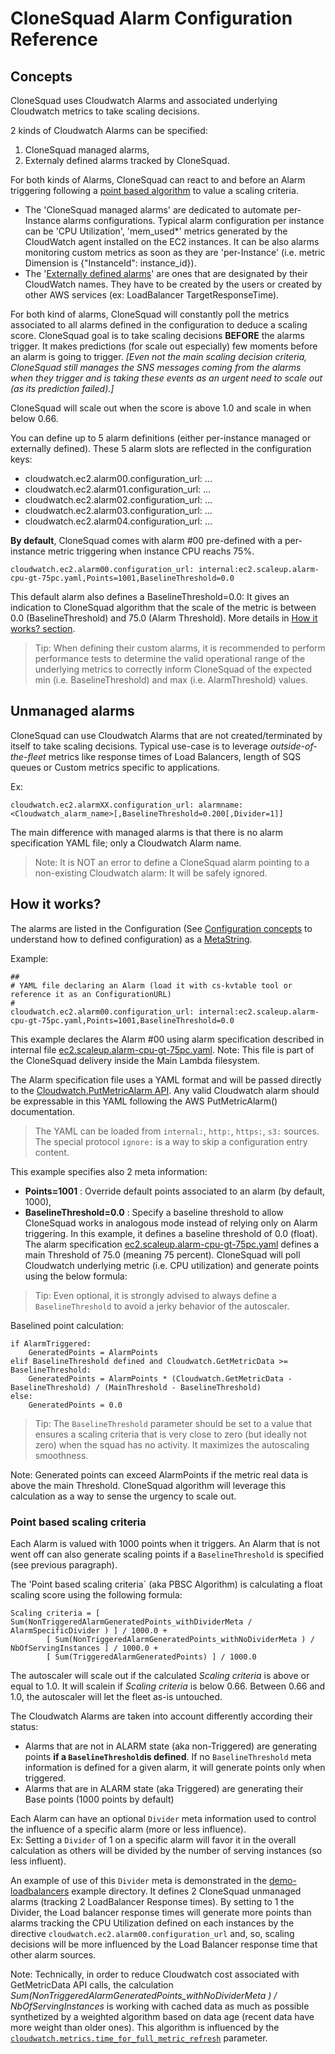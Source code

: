 
# CloneSquad Alarm Configuration Reference

## Concepts


CloneSquad uses Cloudwatch Alarms and associated underlying Cloudwatch metrics to take scaling decisions.

2 kinds of Cloudwatch Alarms can be specified:
1) CloneSquad managed alarms,
2) Externaly defined alarms tracked by CloneSquad.

For both kinds of Alarms, CloneSquad can react to and before an Alarm triggering following a [point based algorithm](#point-based-scaling-criteria) to 
value a scaling criteria.

* The 'CloneSquad managed alarms' are dedicated to automate per-Instance alarms configurations. Typical alarm configuration per instance 
can be 'CPU Utilization', 'mem_used*' metrics generated by the CloudWatch agent installed on the EC2 instances. It can be also alarms 
monitoring custom metrics as soon as they are 'per-Instance' (i.e. metric Dimension is {"InstanceId": instance_id}).
* The '[Externally defined alarms](#unmanaged-alarms)' are ones that are designated by their CloudWatch names. They have to be created by the users or created by other
AWS services (ex: LoadBalancer TargetResponseTime).

For both kind of alarms, CloneSquad will constantly poll the metrics associated to all alarms defined in the configuration to deduce a scaling
score. CloneSquad goal is to take scaling decisions **BEFORE** the alarms trigger. It makes predictions (for scale out especially) few moments
before an alarm is going to trigger. *[Even not the main scaling decision criteria, CloneSquad still manages the SNS messages coming from the alarms when they
trigger and is taking these events as an urgent need to scale out (as its prediction failed).]*

CloneSquad will scale out when the score is above 1.0 and scale in when below 0.66.

You can define up to 5 alarm definitions (either per-instance managed or externally defined). These 5 alarm slots are reflected in the configuration
keys:

* cloudwatch.ec2.alarm00.configuration_url: ...
* cloudwatch.ec2.alarm01.configuration_url: ...
* cloudwatch.ec2.alarm02.configuration_url: ...
* cloudwatch.ec2.alarm03.configuration_url: ...
* cloudwatch.ec2.alarm04.configuration_url: ...

**By default**, CloneSquad comes with alarm #00 pre-defined with a per-instance metric triggering when instance CPU reachs 75%.

	cloudwatch.ec2.alarm00.configuration_url: internal:ec2.scaleup.alarm-cpu-gt-75pc.yaml,Points=1001,BaselineThreshold=0.0

This default alarm also defines a BaselineThreshold=0.0: It gives an indication to CloneSquad algorithm that the scale of the
metric is between 0.0 (BaselineThreshold) and 75.0 (Alarm Threshold). More details in [How it works? section](#how-it-works).

> Tip: When defining their custom alarms, it is recommended to perform performance tests to determine the valid operational range
of the underlying metrics to correctly inform CloneSquad of the expected min (i.e. BaselineThreshold) and max (i.e. AlarmThreshold) values.

## Unmanaged alarms

CloneSquad can use Cloudwatch Alarms that are not created/terminated by itself to take scaling decisions. 
Typical use-case is to leverage *outside-of-the-fleet* metrics like response times of Load Balancers, length of SQS queues or 
Custom metrics specific to applications.

Ex:

	cloudwatch.ec2.alarmXX.configuration_url: alarmname:<Cloudwatch_alarm_name>[,BaselineThreshold=0.200[,Divider=1]]
	
The main difference with managed alarms is that there is no alarm specification YAML file; only a Cloudwatch Alarm name.

> Note: It is NOT an error to define a CloneSquad alarm pointing to a non-existing Cloudwatch alarm: It will be safely ignored.


## How it works?

The alarms are listed in the Configuration (See [Configuration concepts](CONFIGURATION_REFERENCE.md#concepts) to understand how to defined configuration) as a [MetaString](CONFIGURATION_REFERENCE.md#MetaString).

Example: 

	##
	# YAML file declaring an Alarm (load it with cs-kvtable tool or reference it as an ConfigurationURL)
	#
	cloudwatch.ec2.alarm00.configuration_url: internal:ec2.scaleup.alarm-cpu-gt-75pc.yaml,Points=1001,BaselineThreshold=0.0

This example declares the Alarm #00 using alarm specification described in internal file [ec2.scaleup.alarm-cpu-gt-75pc.yaml](../src/resources/ec2.scaleup.alarm-cpu-gt-75pc.yaml). Note: This file is part of the CloneSquad delivery inside the Main Lambda filesystem.   

The Alarm specification file uses a YAML format and will be passed directly to the [Cloudwatch.PutMetricAlarm API](https://boto3.amazonaws.com/v1/documentation/api/latest/reference/services/cloudwatch.html#CloudWatch.Client.put_metric_alarm). Any valid Cloudwatch alarm should be expressable in this YAML following the AWS PutMetricAlarm() documentation.

> The YAML can be loaded from `internal:`, `http:`, `https:`, `s3:` sources. The special protocol `ignore:` is a way to skip a configuration entry content.

This example specifies also 2 meta information:
* **Points=1001**            : Override default points associated to an alarm (by default, 1000),
* **BaselineThreshold=0.0** : Specify a baseline threshold to allow CloneSquad works in analogous mode instead of relying only on Alarm triggering. In this example, it defines a baseline threshold of 0.0 (float). The alarm specification [ec2.scaleup.alarm-cpu-gt-75pc.yaml](../src/resources/ec2.scaleup.alarm-cpu-gt-75pc.yaml) defines a main Threshold of 75.0 (meaning 75 percent). CloneSquad will poll Cloudwatch underlying metric (i.e. CPU utilization) and generate points using the below formula:
> Tip: Even optional, it is strongly advised to always define a `BaselineThreshold` to avoid a jerky behavior of the autoscaler. 

Baselined point calculation:

	if AlarmTriggered:
	    GeneratedPoints = AlarmPoints
	elif BaselineThreshold defined and Cloudwatch.GetMetricData >= BaselineThreshold:
	    GeneratedPoints = AlarmPoints * (Cloudwatch.GetMetricData - BaselineThreshold) / (MainThreshold - BaselineThreshold) 
	else:
	    GeneratedPoints = 0.0

> Tip: The `BaselineThreshold` parameter should be set to a value that ensures a scaling criteria that is very close to zero (but ideally not zero) when the squad has no activity. It maximizes the autoscaling smoothness.


Note: Generated points can exceed AlarmPoints if the metric real data is above the main Threshold. CloneSquad algorithm will leverage this
calculation as a way to sense the urgency to scale out.



### Point based scaling criteria

Each Alarm is valued with 1000 points when it triggers. An Alarm that is not went off can also generate scaling points if a 
`BaselineThreshold` is specified (see previous paragraph).

The 'Point based scaling criteria` (aka PBSC Algorithm) is calculating a float scaling score using the following formula:

	Scaling criteria = [ Sum(NonTriggeredAlarmGeneratedPoints_withDividerMeta / AlarmSpecificDivider ) ] / 1000.0 + 
			[ Sum(NonTriggeredAlarmGeneratedPoints_withNoDividerMeta ) / NbOfServingInstances ] / 1000.0 + 
			[ Sum(TriggeredAlarmGeneratedPoints) ] / 1000.0

The autoscaler will scale out if the calculated *Scaling criteria* is above or equal to 1.0. It will scalein if
*Scaling criteria* is below 0.66. Between 0.66 and 1.0, the autoscaler will let the fleet as-is untouched.

The Cloudwatch Alarms are taken into account differently according their status:
* Alarms that are not in ALARM state (aka non-Triggered) are generating points **if a `BaselineThreshold`is defined**. If no
`BaselineThreshold` meta information is defined for a given alarm, it will generate points only when triggered.
* Alarms that are in ALARM state (aka Triggered) are generating their Base points (1000 points by default)

Each Alarm can have an optional `Divider` meta information used to control the influence of a specific alarm (more or less influence).   
Ex: 
Setting a `Divider` of 1 on a specific alarm will favor it in the overall calculation as others will be divided by the number of
serving instances (so less influent).

An example of use of this `Divider` meta is demonstrated in the [demo-loadbalancers](../examples/environments/demo-loadbalancers/configure-lb-responsetime-alarm.yaml) example directory. It defines 2 CloneSquad 
unmanaged alarms (tracking 2 LoadBalancer Response times). By setting to 1 the Divider, the Load balancer response times
will generate more points than alarms tracking the CPU Utilization defined on each instances by the directive `cloudwatch.ec2.alarm00.configuration_url` and, so, scaling decisions will be more influenced by the Load Balancer response
time that other alarm sources.

Note: Technically, in order to reduce Cloudwatch cost associated with GetMetricData API calls, the calculation *Sum(NonTriggeredAlarmGeneratedPoints_withNoDividerMeta ) / NbOfServingInstances* is working with cached data as much as possible synthetized by a weighted algorithm based on data age (recent data have more weight than older ones). This algorithm is
influenced by the [`cloudwatch.metrics.time_for_full_metric_refresh`](CONFIGURATION_REFERENCE.md#cloudwatchmetricstime_for_full_metric_refresh) parameter.







